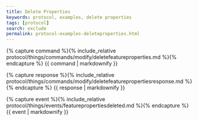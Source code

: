 ```yaml
---
title: Delete Properties
keywords: protocol, examples, delete properties
tags: [protocol]
search: exclude
permalink: protocol-examples-deleteproperties.html
---
```


{% capture command %}{% include_relative protocol/things/commands/modify/deletefeatureproperties.md %}{% endcapture %}
{{ command | markdownify }}

{% capture response %}{% include_relative protocol/things/commands/modify/deletefeaturepropertiesresponse.md %}{% endcapture %}
{{ response | markdownify }}

{% capture event %}{% include_relative protocol/things/events/featurepropertiesdeleted.md %}{% endcapture %}
{{ event | markdownify }}

